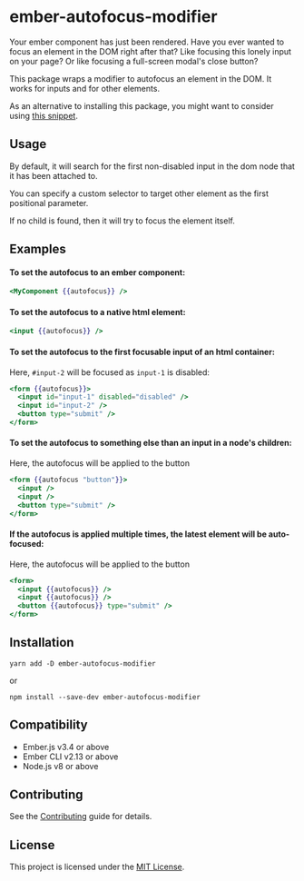 ember-autofocus-modifier
==============================================================================

Your ember component has just been rendered. Have you ever wanted to focus an
element in the DOM right after that? Like focusing this lonely input on your
page? Or like focusing a full-screen modal's close button?

This package wraps a modifier to autofocus an element in the DOM. It works for
inputs and for other elements.

As an alternative to installing this package, you might want to consider using
[this snippet](https://github.com/qonto/ember-autofocus-modifier/blob/v0.0.1/addon/modifiers/autofocus.js).


Usage
------------------------------------------------------------------------------

By default, it will search for the first non-disabled input in the dom node that it has been attached to.

You can specify a custom selector to target other element as the first positional parameter.

If no child is found, then it will try to focus the element itself.

## Examples

#### To set the autofocus to an ember component:

```handlebars
<MyComponent {{autofocus}} />
```

#### To set the autofocus to a native html element:

```handlebars
<input {{autofocus}} />
```

#### To set the autofocus to the first focusable input of an html container:

Here, `#input-2` will be focused as `input-1` is disabled:

```handlebars
<form {{autofocus}}>
  <input id="input-1" disabled="disabled" />
  <input id="input-2" />
  <button type="submit" />
</form>
```

#### To set the autofocus to something else than an input in a node's children:

Here, the autofocus will be applied to the button

```handlebars
<form {{autofocus "button"}}>
  <input />
  <input />
  <button type="submit" />
</form>
```

#### If the autofocus is applied multiple times, the latest element will be auto-focused:

Here, the autofocus will be applied to the button

```handlebars
<form>
  <input {{autofocus}} />
  <input {{autofocus}} />
  <button {{autofocus}} type="submit" />
</form>
```


Installation
------------------------------------------------------------------------------

```
yarn add -D ember-autofocus-modifier
```
or 
```
npm install --save-dev ember-autofocus-modifier
```


Compatibility
------------------------------------------------------------------------------

* Ember.js v3.4 or above
* Ember CLI v2.13 or above
* Node.js v8 or above


Contributing
------------------------------------------------------------------------------

See the [Contributing](CONTRIBUTING.md) guide for details.


License
------------------------------------------------------------------------------

This project is licensed under the [MIT License](LICENSE.md).

